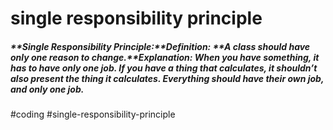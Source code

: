 # single responsibility principle
##### **Single Responsibility Principle:******Definition:**** **A class should have only one reason to change.******Explanation:**** When you have something, it has to have only one job. If you have a thing that calculates, it shouldn’t also present the thing it calculates. Everything should have their own job, and only one job.

#coding #single-responsibility-principle
